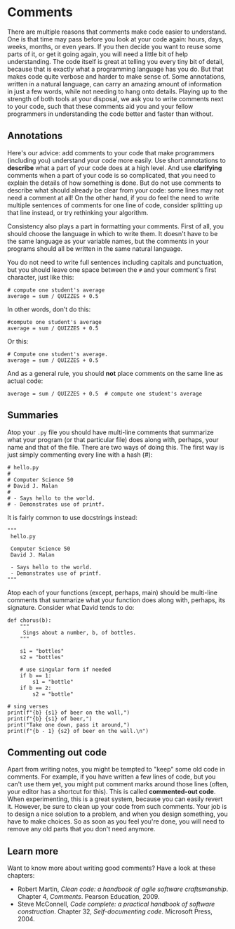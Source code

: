 # Comments

There are multiple reasons that comments make code easier to understand.
One is that time may pass before you look at your code again: hours, days, weeks, months, or even years.
If you then decide you want to reuse some parts of it, or get it going again, you will need a little bit of help understanding.
The code itself is great at telling you every tiny bit of detail, because that is exactly what a programming language has you do.
But that makes code quite verbose and harder to make sense of.
Some annotations, written in a natural language, can carry an amazing amount of information in just a few words, while not needing to hang onto details.
Playing up to the strength of both tools at your disposal, we ask you to write comments next to your code, such that these comments aid you and your fellow programmers in understanding the code better and faster than without.

## Annotations

Here's our advice: add comments to your code that make programmers (including you) understand your code more easily.
Use short annotations to **describe** what a part of your code does at a high level.
And use **clarifying** comments when a part of your code is so complicated, that you need to explain the details of how something is done.
But do not use comments to describe what should already be clear from your code: some lines may not need a comment at all!
On the other hand, if you do feel the need to write multiple sentences of comments for one line of code,
consider splitting up that line instead, or try rethinking your algorithm.

Consistency also plays a part in formatting your comments.
First of all, you should choose the language in which to write them.
It doesn't have to be the same language as your variable names,
but the comments in your programs should all be written in the same natural language.

You do not need to write full sentences including capitals and punctuation,
but you should leave one space between the `#` and your comment's first character, just like this:

    # compute one student's average
    average = sum / QUIZZES + 0.5

In other words, don't do this:

    #compute one student's average
    average = sum / QUIZZES + 0.5

Or this:

    # Compute one student's average.
    average = sum / QUIZZES + 0.5

And as a general rule, you should **not** place comments on the same line as actual code:

    average = sum / QUIZZES + 0.5  # compute one student's average

## Summaries

Atop your `.py` file you should have multi-line comments
that summarize what your program (or that particular file) does
along with, perhaps, your name and that of the file. There are two ways of doing this.
The first way is just simply commenting every line with a hash (#): 

    # hello.py
    #
    # Computer Science 50
    # David J. Malan
    # 
    # - Says hello to the world.
    # - Demonstrates use of printf.

It is fairly common to use docstrings instead:

    """
     hello.py
     
     Computer Science 50
     David J. Malan
     
     - Says hello to the world.
     - Demonstrates use of printf.
    """

Atop each of your functions (except, perhaps, main) should be multi-line comments
that summarize what your function does along with, perhaps, its signature.
Consider what David tends to do:

    def chorus(b):
        """
         Sings about a number, b, of bottles.
        """
    
        s1 = "bottles"
        s2 = "bottles"

        # use singular form if needed
        if b == 1:
            s1 = "bottle"
        if b == 2:
            s2 = "bottle"

    # sing verses
    print(f"{b} {s1} of beer on the wall,")
    print(f"{b} {s1} of beer,")
    print("Take one down, pass it around,")
    print(f"{b - 1} {s2} of beer on the wall.\n")

## Commenting out code

Apart from writing notes, you might be tempted to "keep" some old code in comments. For example, if you have written a few lines of code, but you can't use them yet, you might put comment marks around those lines (often, your editor has a shortcut for this). This is called **commented-out code**. When experimenting, this is a great system, because you can easily revert it. However, be sure to clean up your code from such comments. Your job is to design a nice solution to a problem, and when you design something, you have to make choices. So as soon as you feel you're done, you will need to remove any old parts that you don't need anymore.

## Learn more

Want to know more about writing good comments? Have a look at these chapters:

- Robert Martin, *Clean code: a handbook of agile software craftsmanship*. Chapter 4, *Comments*. Pearson Education, 2009.
- Steve McConnell, *Code complete: a practical handbook of software construction*. Chapter 32, *Self-documenting code*. Microsoft Press, 2004.
